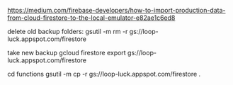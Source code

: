 https://medium.com/firebase-developers/how-to-import-production-data-from-cloud-firestore-to-the-local-emulator-e82ae1c6ed8

delete old backup folders:
gsutil -m rm -r gs://loop-luck.appspot.com/firestore  

take new backup
gcloud firestore export gs://loop-luck.appspot.com/firestore

cd functions
gsutil -m cp -r gs://loop-luck.appspot.com/firestore .    
